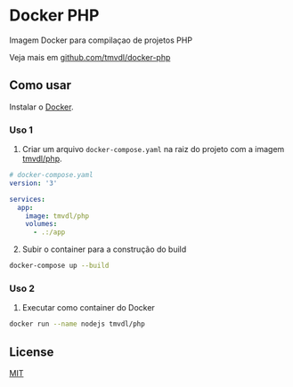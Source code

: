 # Docker PHP

Imagem Docker para compilaçao de projetos PHP

Veja mais em [github.com/tmvdl/docker-php](https://github.com/tmvdl/docker-php)

## Como usar

Instalar o [Docker](https://docs.docker.com/engine/install/).

### Uso 1

1. Criar um arquivo `docker-compose.yaml` na raiz do projeto com a imagem [tmvdl/php](https://hub.docker.com/r/tmvdl/php).

```yaml
# docker-compose.yaml
version: '3'

services:
  app:
    image: tmvdl/php
    volumes:
      - .:/app
```

2. Subir o container para a construção do build

```bash
docker-compose up --build
```

### Uso 2

1. Executar como container do Docker

```sh
docker run --name nodejs tmvdl/php
```

## License

[MIT](https://github.com/tmvdl/docker-php/blob/main/LICENSE)
